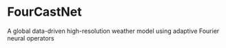 # FourCastNet
A global data-driven high-resolution weather model using adaptive Fourier neural operators
